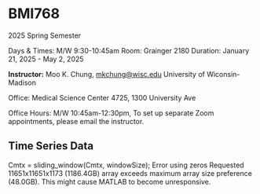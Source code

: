# BMI768

2025 Spring Semester

Days & Times: M/W 9:30-10:45am 
Room: Grainger 2180
Duration: January 21, 2025 - May 2, 2025


__Instructor:__ Moo K. Chung, mkchung@wisc.edu
University of Wiconsin-Madison

Office: Medical Science Center 4725, 1300 University Ave

Office Hours: M/W 10:45am-12:30pm, To set up separate Zoom appointments, please email the instructor. 












## Time Series Data
Cmtx = sliding_window(Cmtx, windowSize);
Error using zeros
Requested 11651x11651x1173 (1186.4GB) array exceeds maximum array size
preference (48.0GB). This might cause MATLAB to become unresponsive.
